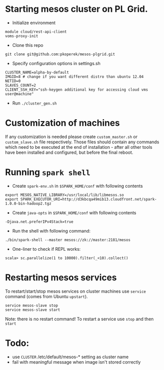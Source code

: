 
Starting mesos cluster on PL Grid.
==================================

  * Initialize environment

```
module cloud/rest-api-client
voms-proxy-init
```

  * Clone this repo

```
git clone git@github.com:pkoperek/mesos-plgrid.git
```

  * Specify configuration options in settings.sh

```
CLUSTER_NAME=alpha-by-default
IMGID=8 # change if you want different distro than ubuntu 12.04
NETID=0
SLAVES_COUNT=2
CLIENT_SSH_KEY="ssh-keygen additional key for accessing cloud vms user@machine"
```

  * Run `./cluster_gen.sh`

Customization of machines
=========================

If any customization is needed please create `custom_master.sh` or `custom_slave.sh` file respectively.
Those files should contain any commands which need to be executed at the end of installation - after 
all other tools have been installed and configured, but before the final reboot.

Running `spark shell`
=====================

  * Create  `spark-env.sh` in `$SPARK_HOME/conf` with following contents

```
export MESOS_NATIVE_LIBRARY=/usr/local/lib/libmesos.so
export SPARK_EXECUTOR_URI=http://d3kbcqa49mib13.cloudfront.net/spark-1.0.0-bin-hadoop2.tgz
```

  * Create `java-opts` in `$SPARK_HOME/conf` with following contents

```
-Djava.net.preferIPv4Stack=true
```

  * Run the shell with following command:
  
`./bin/spark-shell --master mesos://zk://master:2181/mesos`
  
  * One-liner to check if REPL works: 

```  
scala> sc.parallelize(1 to 10000).filter(_<10).collect()
```

Restarting mesos services
=========================

To restart/start/stop mesos services on cluster machines use `service` command (comes from Ubuntu `upstart`).

```
service mesos-slave stop 
service mesos-slave start
```

Note: there is no restart command! To restart a service use `stop` and then `start`

Todo:
=====

  * use `CLUSTER` /etc/default/mesos-* setting as cluster name
  * fail with meaningful message when image isn't stored correctly
